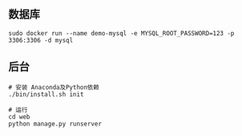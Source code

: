 ## 数据库
```
sudo docker run --name demo-mysql -e MYSQL_ROOT_PASSWORD=123 -p 3306:3306 -d mysql
```

## 后台

```shell
# 安装 Anaconda及Python依赖
./bin/install.sh init

# 运行
cd web
python manage.py runserver
```
